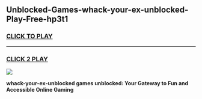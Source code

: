 
## Unblocked-Games-whack-your-ex-unblocked-Play-Free-hp3t1
<h3>
<a href="https://premium76.site?title=whack-your-ex-unblocked&ref=23A">CLICK TO PLAY</a></h3>
<hr>

<h3>
<a href="https://premium76.site?title=whack-your-ex-unblocked&ref=23A">CLICK 2 PLAY</a>
  
</h3>

<a href="https://premium76.site?title=whack-your-ex-unblocked&ref=23A"><img src="https://clearcache.store/games.png"></a>


**whack-your-ex-unblocked games unblocked: Your Gateway to Fun and Accessible Online Gaming**
